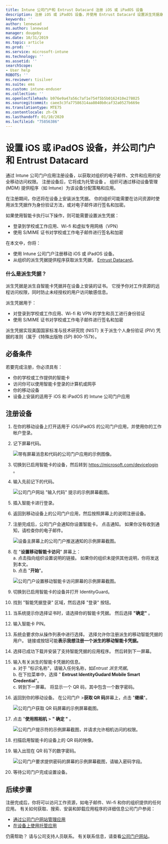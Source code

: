```yaml
---
title: Intune 公司门户和 Entrust Datacard 注册 iOS 或 iPadOS 设备
description: 注册 iOS 或 iPadOS 设备，并使用 Entrust Datacard 设置派生凭据身份验证。
keywords: ''
author: lenewsad
ms.author: lanewsad
manager: dougeby
ms.date: 10/31/2019
ms.topic: article
ms.prod: ''
ms.service: microsoft-intune
ms.technology: ''
ms.assetid: ''
searchScope:
- User help
ROBOTS: ''
ms.reviewer: tisilver
ms.suite: ems
ms.custom: intune-enduser
ms.collection: ''
ms.openlocfilehash: b976e9a47a56c7af1e754f5b5b0162410e278025
ms.sourcegitcommit: caee3c3fa77586314aa8040b0caf32a0527b669e
ms.translationtype: MTE75
ms.contentlocale: zh-CN
ms.lasthandoff: 01/10/2020
ms.locfileid: "75856386"
---
```

# <a name="set-up-ios-or-ipados-device-with-company-portal-and-entrust-datacard"></a>设置 iOS 或 iPadOS 设备，并公司门户和 Entrust Datacard

通过 Intune 公司门户应用注册设备，以获取对组织的电子邮件、文件和应用的安全移动访问权限。 注册设备后，它将成为托管设备  。 组织可通过移动设备管理 (MDM) 提供程序（如 Intune）为该设备分配策略和应用。  

在注册期间，你还将在设备上安装派生凭据。 你的组织可能需要在访问资源时使用派生凭据作为身份验证方法，或对电子邮件进行签名和加密。 

如果使用智能卡执行以下操作，则可能需要设置派生凭据：  

* 登录到学校或工作应用、Wi-fi 和虚拟专用网络（VPN）
* 使用 S/MIME 证书对学校或工作电子邮件进行签名和加密  

在本文中，你将：  

   * 使用 Intune 公司门户注册移动 iOS 或 iPadOS 设备。  
   * 从组织的派生凭据提供程序获取派生凭据， [Entrust Datacard](https://www.entrustdatacard.com/)。  

### <a name="what-are-derived-credentials"></a>什么是派生凭据？  
派生凭据是派生自智能卡凭据并在设备上安装的证书。 它授予你对工作资源的远程访问权限，同时防止未经授权的用户访问敏感信息。  

派生凭据用于： 
* 对登录到学校或工作应用、Wi-fi 和 VPN 的学生和员工进行身份验证
* 使用 S/MIME 证书对学校或工作电子邮件进行签名和加密

派生凭据实现美国国家标准与技术研究院 (NIST) 关于派生个人身份验证 (PIV) 凭据的准则（属于《特殊出版物 (SP) 800-157》）。  

## <a name="prerequisites"></a>必备条件

 若要完成注册，你必须具有：

* 你的学校或工作提供的智能卡
* 访问你可以使用智能卡登录的计算机或网亭
* 你的移动设备
* 设备上安装的适用于 iOS 和 iPadOS 的 Intune 公司门户应用  


## <a name="enroll-device"></a>注册设备  
1. 在你的移动设备上打开适用于 iOS/iPadOS 的公司门户应用，并使用你的工作帐户登录。  

2. 记下屏幕代码。  

    ![带有屏幕消息和代码的公司门户应用的示例图像。](./media/copy-code-intercede.png)   

3. 切换到已启用智能卡的设备，然后转到 https://microsoft.com/devicelogin 。 
4. 输入先前记下的代码。  

    ![公司门户网站 "输入代码" 提示的示例屏幕截图。](./media/enter-code-intercede.png)   

5. 插入智能卡进行登录。   
6. 返回到移动设备上的公司门户应用，然后按照屏幕上的说明注册设备。  
7. 注册完成后，公司门户会通知你设置智能卡。 点击通知。 如果你没有收到通知，请检查你的电子邮件。   

    ![设备主屏幕上的公司门户推送通知的示例屏幕截图。](./media/action-required-in-app-intercede.png)  

8. 在 "**设置移动智能卡访问**" 屏幕上：   
    a. 点击指向组织设置说明的链接。 如果你的组织未提供其他说明，你将发送到本文。  
    b. 点击 "**开始**"。  

    ![公司门户设置移动智能卡访问屏幕的示例屏幕截图。](./media/smart-card-info-intercede.png)

9. 切换到已启用智能卡的设备并打开 IdentityGuard。 
10. 找到 "智能凭据登录" 区域，然后选择 "登录" 按钮。  
11. 当系统提示你选择证书时，请选择你的智能卡凭据。 然后选择 **"确定"** 。 
12. 输入智能卡 PIN。  
13. 系统会要求你从操作列表中进行选择。 选择允许你注册派生的移动智能凭据的用户。 链接或按钮可能**表示我想注册一个派生的移动智能卡凭据。**  
14. 选择已成功下载并安装了支持智能凭据的应用程序。 然后转到下一屏幕。   
15. 输入有关派生的智能卡凭据的信息。  
    a. 对于 "标识名称"，请输入任何名称，如*Entrust 派生凭据*。  
    b. 在下拉菜单中，选择 " **Entrust IdentityGudard Mobile Smart Credential**"。  
    c. 转到下一屏幕。 将显示一个 QR 码，其中包含一个数字密码。  

16. 返回到你的移动设备。 在公司门户 >**获取 QR 码**屏幕上，点击 "**继续**"。 

    ![公司门户获取 QR 码屏幕的示例屏幕截图。](./media/get-qr-code-intercede.png)  
17. 点击 "**使用照相机** >  **" 确定 "** 。  

    ![公司门户提示符的示例屏幕截图，并请求允许相机访问的权限。](./media/allow-cp-camera-access-intercede.png)  
18. 扫描启用智能卡的设备上的 QR 码的映像。  
19. 输入出现在 QR 码下的数字密码。  

    ![公司门户要求提供密码的屏幕的示例屏幕截图，请输入密码字段。](./media/enter-password-derived-credentials.png)   

20. 等待公司门户完成设置设备。  


## <a name="next-steps"></a>后续步骤  
注册完成后，你将可以访问工作资源，如电子邮件、Wi-fi 和你的组织提供的任何应用。 有关如何获取、搜索、安装和卸载应用程序的详细信息公司门户参阅：

* [通过公司门户网站管理应用](manage-apps-cpweb.md)  
* [在设备上使用托管应用](use-managed-apps-on-your-device-ios.md)  

仍需帮助？ 请与公司支持人员联系。 有关联系信息，请查看[公司门户网站](https://go.microsoft.com/fwlink/?linkid=2010980)。  
